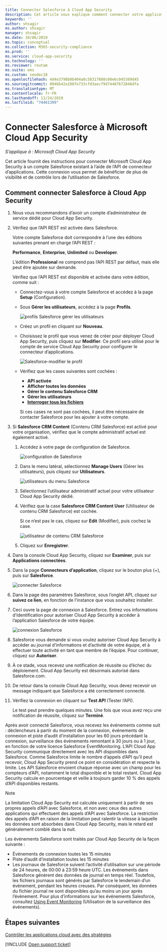 ```yaml
---
title: Connecter Salesforce à Cloud App Security
description: Cet article vous explique comment connecter votre application Salesforce à Cloud App Security à l’aide du connecteur d’API, afin de bénéficier de plus de contrôle et de visibilité lors de l’utilisation.
keywords: ''
author: shsagir
ms.author: shsagir
manager: shsagir
ms.date: 10/06/2019
ms.topic: conceptual
ms.collection: M365-security-compliance
ms.prod: ''
ms.service: cloud-app-security
ms.technology: ''
ms.reviewer: reutam
ms.suite: ems
ms.custom: seodec18
ms.openlocfilehash: 4d4e3798b0b404a8c58317880c08e6c045389d45
ms.sourcegitcommit: 094bb42a198fe733cfd3aec79d74487672846dfa
ms.translationtype: MT
ms.contentlocale: fr-FR
ms.lasthandoff: 11/24/2019
ms.locfileid: "74461399"
---
```

# <a name="connect-salesforce-to-microsoft-cloud-app-security"></a>Connecter Salesforce à Microsoft Cloud App Security

*S’applique à : Microsoft Cloud App Security*

Cet article fournit des instructions pour connecter Microsoft Cloud App Security à un compte Salesforce existant à l’aide de l’API de connecteur d’applications. Cette connexion vous permet de bénéficier de plus de visibilité et de contrôle lors de l’utilisation de Salesforce.

## <a name="how-to-connect-salesforce-to-cloud-app-security"></a>Comment connecter Salesforce à Cloud App Security

1. Nous vous recommandons d’avoir un compte d’administrateur de service dédié pour Cloud App Security.

1. Vérifiez que l’API REST est activée dans Salesforce.

    Votre compte Salesforce doit correspondre à l’une des éditions suivantes prenant en charge l’API REST :

    **Performance**, **Enterprise**, **Unlimited** ou **Developer**.

    L’édition **Professional** ne comprend pas l’API REST par défaut, mais elle peut être ajoutée sur demande.

    Vérifiez que l’API REST est disponible et activée dans votre édition, comme suit :

    * Connectez-vous à votre compte Salesforce et accédez à la page **Setup** (Configuration).

    * Sous **Gérer les utilisateurs**, accédez à la page **Profils**.

        ![profils Salesforce gérer les utilisateurs](./media/salesforce-manageusers-profiles.png "profils Salesforce gérer les utilisateurs")

    * Créez un profil en cliquant sur **Nouveau**.
    * Choisissez le profil que vous venez de créer pour déployer Cloud App Security, puis cliquez sur **Modifier**. Ce profil sera utilisé pour le compte de service Cloud App Security pour configurer le connecteur d’applications.

         ![Salesforce-modifier le profil](./media/salesforce-edit-profile.png "salesforce, modifier le profil")

    * Vérifiez que les cases suivantes sont cochées :
      * **API activée**
      * **Afficher toutes les données**
      * **Gérer le contenu Salesforce CRM**
      * **Gérer les utilisateurs**
      * **[Interroger tous les fichiers](https://go.microsoft.com/fwlink/?linkid=2106480)**

      Si ces cases ne sont pas cochées, il peut être nécessaire de contacter Salesforce pour les ajouter à votre compte.

1. Si **Salesforce CRM Content** (Contenu CRM Salesforce) est activé pour votre organisation, vérifiez que le compte administratif actuel est également activé.

    1. Accédez à votre page de configuration de Salesforce.

        ![configuration de Salesforce](./media/salesforce-setup.png "salesforce, configuration")

    1. Dans le menu latéral, sélectionnez **Manage Users** (Gérer les utilisateurs), puis cliquez sur **Utilisateurs**.

        ![utilisateurs du menu Salesforce](./media/salesforce-menu-users.png "menu salesforce, utilisateurs")

    1. Sélectionnez l’utilisateur administratif actuel pour votre utilisateur Cloud App Security dédié.

    1. Vérifiez que la case **Salesforce CRM Content User** (Utilisateur de contenu CRM Salesforce) est cochée.

        Si ce n’est pas le cas, cliquez sur **Edit** (Modifier), puis cochez la case.

        ![utilisateur de contenu CRM Salesforce](./media/salesforce-crm-content-user.png "salesforce, utilisateur de contenu crm")

    1. Cliquez sur **Enregistrer**.

1. Dans la console Cloud App Security, cliquez sur **Examiner**, puis sur **Applications connectées**.

1. Dans la page **Connecteurs d’application**, cliquez sur le bouton plus (+), puis sur **Salesforce**.

    ![connecter Salesforce](./media/connect-salesforce.png "connecter salesforce")

1. Dans la page des paramètres Salesforce, sous l’onglet API, cliquez sur **suivez ce lien**, en fonction de l’instance que vous souhaitez installer.

1. Ceci ouvre la page de connexion à Salesforce. Entrez vos informations d’identification pour autoriser Cloud App Security à accéder à l’application Salesforce de votre équipe.

    ![connexion Salesforce](./media/salesforce-logon.png "salesforce, connexion")

1. Salesforce vous demande si vous voulez autoriser Cloud App Security à accéder au journal d’informations et d’activité de votre équipe, et à effectuer toute activité en tant que membre de l’équipe. Pour continuer, cliquez sur **Autoriser**.

1. À ce stade, vous recevez une notification de réussite ou d’échec du déploiement. Cloud App Security est désormais autorisé dans Salesforce.com.

1. De retour dans la console Cloud App Security, vous devez recevoir un message indiquant que Salesforce a été correctement connecté.

1. Vérifiez la connexion en cliquant sur **Test API** (Tester l’API).

    Le test peut prendre quelques minutes. Une fois que vous avez reçu une notification de réussite, cliquez sur **Terminé**.

Après avoir connecté Salesforce, vous recevez les événements comme suit : déclencheurs à partir du moment de la connexion, événements de connexion et piste d’audit d’installation pour les 60 jours précédant la connexion, surveillance des événements remontant à 30 jours ou à 1 jour, en fonction de votre licence Salesforce EventMonitoring. L’API Cloud App Security communique directement avec les API disponibles dans Salesforce. Comme Salesforce limite le nombre d’appels d’API qu’il peut recevoir, Cloud App Security prend ce point en considération et respecte la limite. Les API Salesforce envoient chaque réponse avec un champ pour les compteurs d’API, notamment le total disponible et le total restant. Cloud App Security calcule en pourcentage et veille à toujours garder 10 % des appels d’API disponibles restants.

> [!NOTE]
> La limitation Cloud App Security est calculée uniquement à partir de ses propres appels d’API avec Salesforce, et non avec ceux des autres applications qui effectuent des appels d’API avec Salesforce.
> La restriction des appels d’API en raison de la limitation peut ralentir la vitesse à laquelle les données sont absorbées dans Cloud App Security, mais le retard est généralement comblé dans la nuit.

Les événements Salesforce sont traités par Cloud App Security de la façon suivante :

* Événements de connexion toutes les 15 minutes
* Piste d’audit d’installation toutes les 15 minutes
* Les journaux de Salesforce suivent l’activité d’utilisation sur une période de 24 heures, de 00:00 à 23:59 heure UTC. Les événements dans Salesforce génèrent des données de journal en temps réel. Toutefois, les fichiers journaux sont générés par Salesforce le lendemain d’un événement, pendant les heures creuses. Par conséquent, les données du fichier journal ne sont disponibles qu’au moins un jour après l’événement. Pour plus d’informations sur les événements Salesforce, consultez [Using Event Monitoring](https://developer.salesforce.com/docs/atlas.en-us.api_rest.meta/api_rest/using_resources_event_log_files.htm) (Utilisation de la surveillance des événements).

## <a name="next-steps"></a>Étapes suivantes

[Contrôler les applications cloud avec des stratégies](control-cloud-apps-with-policies.md)

[!INCLUDE [Open support ticket](includes/support.md)]
